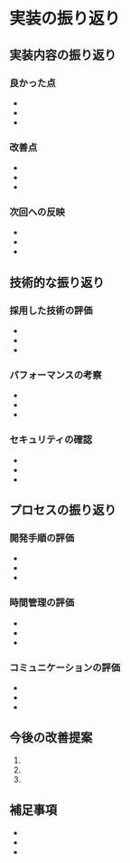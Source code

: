 # 実装の振り返り

## 実装内容の振り返り

### 良かった点
<!-- 実装で上手くいった点、効果的だった手法などを記載してください -->
- 
- 
- 

### 改善点
<!-- 実装で改善できる点、課題として残った点などを記載してください -->
- 
- 
- 

### 次回への反映
<!-- 次回の実装に活かせる学びや改善案を記載してください -->
- 
- 
- 

## 技術的な振り返り

### 採用した技術の評価
<!-- 使用した技術の効果、課題などを記載してください -->
- 
- 
- 

### パフォーマンスの考察
<!-- パフォーマンスへの影響、改善の余地などを記載してください -->
- 
- 
- 

### セキュリティの確認
<!-- セキュリティ上の考慮点、対策などを記載してください -->
- 
- 
- 

## プロセスの振り返り

### 開発手順の評価
<!-- 開発プロセスの効果、改善点などを記載してください -->
- 
- 
- 

### 時間管理の評価
<!-- 時間配分、進捗管理の効果などを記載してください -->
- 
- 
- 

### コミュニケーションの評価
<!-- チーム内の情報共有、フィードバックなどを記載してください -->
- 
- 
- 

## 今後の改善提案
<!-- 具体的な改善案、アクションアイテムを記載してください -->
1. 
2. 
3. 

## 補足事項
<!-- その他、記録しておきたい事項を記載してください -->
- 
- 
- 